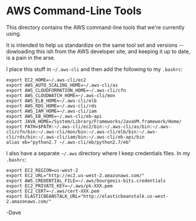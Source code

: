 AWS Command-Line Tools
======================

This directory contains the AWS command-line tools that we're currently using.

It is intended to help us standardize on the same tool set and versions -- dowloading this ish from the AWS developer site, and keeping it up to date, is a pain in the arse.

I place this stuff in `~/.aws-cli` and then add the following to my `.bashrc`:

    export EC2_HOME=~/.aws-cli/ec2
    export AWS_AUTO_SCALING_HOME=~/.aws-cli/as
    export AWS_CLOUDFORMATION_HOME=~/.aws-cli/cfn
    export AWS_CLOUDWATCH_HOME=~/.aws-cli/mon
    export AWS_ELB_HOME=~/.aws-cli/elb
    export AWS_RDS_HOME=~/.aws-cli/rds
    export AWS_IAM_HOME=~/.aws-cli/iam
    export AWS_EB_HOME=~/.aws-cli/eb-api
    export JAVA_HOME=/System/Library/Frameworks/JavaVM.framework/Home/
    export PATH=$PATH:~/.aws-cli/ec2/bin:~/.aws-cli/as/bin:~/.aws-cli/cfn/bin:~/.aws-cli/mon/bin:~/.aws-cli/elb/bin:~/.aws-cli/rds/bin:~/.aws-cli/iam/bin:~/.aws-cli/eb-api/bin
    alias eb="python2.7 ~/.aws-cli/eb/python2.7/eb"


I also have a separate `~/.aws` directory where I keep credentials files. In my `.bashrc`:

    export EC2_REGION=us-west-2
    export EC2_URL="http://ec2.us-west-2.amazonaws.com/"
    export AWS_CREDENTIAL_FILE=~/.aws/bourgeois-bits.credentials
    export EC2_PRIVATE_KEY=~/.aws/pk-XXX.pem
    export EC2_CERT=~/.aws/cert-XXX.pem
    export ELASTICBEANSTALK_URL="http://elasticbeanstalk.us-west-2.amazonaws.com/"
    

-Dave

